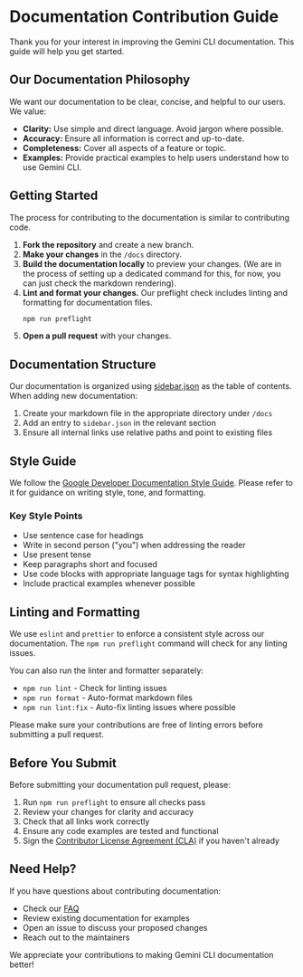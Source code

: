 # Documentation Contribution Guide

Thank you for your interest in improving the Gemini CLI documentation. This
guide will help you get started.

## Our Documentation Philosophy

We want our documentation to be clear, concise, and helpful to our users. We
value:

- **Clarity:** Use simple and direct language. Avoid jargon where possible.
- **Accuracy:** Ensure all information is correct and up-to-date.
- **Completeness:** Cover all aspects of a feature or topic.
- **Examples:** Provide practical examples to help users understand how to use
  Gemini CLI.

## Getting Started

The process for contributing to the documentation is similar to contributing
code.

1. **Fork the repository** and create a new branch.
2. **Make your changes** in the `/docs` directory.
3. **Build the documentation locally** to preview your changes. (We are in the
   process of setting up a dedicated command for this, for now, you can just
   check the markdown rendering).
4. **Lint and format your changes.** Our preflight check includes linting and
   formatting for documentation files.
   ```bash
   npm run preflight
   ```
5. **Open a pull request** with your changes.

## Documentation Structure

Our documentation is organized using [sidebar.json](../sidebar.json) as the
table of contents. When adding new documentation:

1. Create your markdown file in the appropriate directory under `/docs`
2. Add an entry to `sidebar.json` in the relevant section
3. Ensure all internal links use relative paths and point to existing files

## Style Guide

We follow the
[Google Developer Documentation Style Guide](https://developers.google.com/style).
Please refer to it for guidance on writing style, tone, and formatting.

### Key Style Points

- Use sentence case for headings
- Write in second person ("you") when addressing the reader
- Use present tense
- Keep paragraphs short and focused
- Use code blocks with appropriate language tags for syntax highlighting
- Include practical examples whenever possible

## Linting and Formatting

We use `eslint` and `prettier` to enforce a consistent style across our
documentation. The `npm run preflight` command will check for any linting
issues.

You can also run the linter and formatter separately:

- `npm run lint` - Check for linting issues
- `npm run format` - Auto-format markdown files
- `npm run lint:fix` - Auto-fix linting issues where possible

Please make sure your contributions are free of linting errors before submitting
a pull request.

## Before You Submit

Before submitting your documentation pull request, please:

1. Run `npm run preflight` to ensure all checks pass
2. Review your changes for clarity and accuracy
3. Check that all links work correctly
4. Ensure any code examples are tested and functional
5. Sign the
   [Contributor License Agreement (CLA)](https://cla.developers.google.com/) if
   you haven't already

## Need Help?

If you have questions about contributing documentation:

- Check our [FAQ](../faq.md)
- Review existing documentation for examples
- Open an issue to discuss your proposed changes
- Reach out to the maintainers

We appreciate your contributions to making Gemini CLI documentation better!
